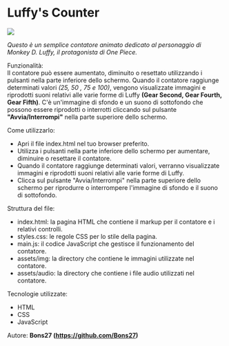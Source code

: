 <h1>Luffy's Counter</h1>

 <img src = "https://bons27.github.io/LuffyCounter/assets/img/luffy.gif">

<i>Questo è un semplice contatore animato dedicato al personaggio di Monkey D. Luffy, il protagonista di One Piece.</i>

Funzionalità:<br>
Il contatore può essere aumentato, diminuito o resettato utilizzando i pulsanti nella parte inferiore dello schermo.
Quando il contatore raggiunge determinati valori <i>(25, 50 , 75 e 100)</i>, vengono visualizzate immagini e riprodotti suoni relativi alle varie forme di Luffy <b>(Gear Second, Gear Fourth, Gear Fifth)</b>.
C'è un'immagine di sfondo e un suono di sottofondo che possono essere riprodotti o interrotti cliccando sul pulsante <b>"Avvia/Interrompi"</b> nella parte superiore dello schermo.

Come utilizzarlo:<br>
- Apri il file index.html nel tuo browser preferito.
- Utilizza i pulsanti nella parte inferiore dello schermo per aumentare, diminuire o resettare il contatore.
- Quando il contatore raggiunge determinati valori, verranno visualizzate immagini e riprodotti suoni relativi alle varie forme di Luffy.
- Clicca sul pulsante "Avvia/Interrompi" nella parte superiore dello schermo per riprodurre o interrompere l'immagine di sfondo e il suono di sottofondo.

Struttura del file:<br>
- index.html: la pagina HTML che contiene il markup per il contatore e i relativi controlli.
- styles.css: le regole CSS per lo stile della pagina.
- main.js: il codice JavaScript che gestisce il funzionamento del contatore.
- assets/img: la directory che contiene le immagini utilizzate nel contatore.
- assets/audio: la directory che contiene i file audio utilizzati nel contatore.

Tecnologie utilizzate:<br>
- HTML
- CSS
- JavaScript


Autore:
<b>Bons27 (https://github.com/Bons27)</b>
